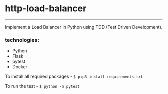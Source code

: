 # http-load-balancer

---

Implement a Load Balancer in Python using TDD (Test Driven Development).

### technologies:

- Python
- Flask
- pytest
- Docker

To install all required packages - `$ pip3 install requirements.txt`

To run the test - `$ python -m pytest`
